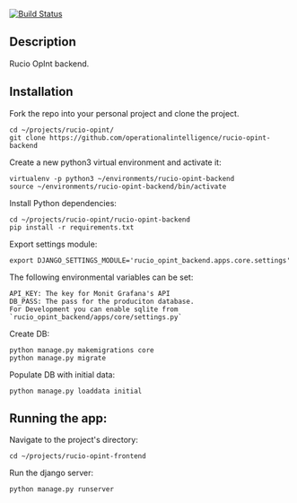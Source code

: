 [![Build Status](https://travis-ci.com/operationalintelligence/rucio-opint-backend.svg?branch=master)](https://travis-ci.com/operationalintelligence/rucio-opint-backend)

## Description

Rucio OpInt backend.

## Installation

Fork the repo into your personal project and clone the project.
```commandline
cd ~/projects/rucio-opint/
git clone https://github.com/operationalintelligence/rucio-opint-backend
```

Create a new python3 virtual environment and activate it:
```commandline
virtualenv -p python3 ~/environments/rucio-opint-backend
source ~/environments/rucio-opint-backend/bin/activate
```


Install Python dependencies:
```commandline
cd ~/projects/rucio-opint/rucio-opint-backend
pip install -r requirements.txt
``` 

Export settings module:
```commandline
export DJANGO_SETTINGS_MODULE='rucio_opint_backend.apps.core.settings'
```

The following environmental variables can be set:
```commandline
API_KEY: The key for Monit Grafana's API
DB_PASS: The pass for the produciton database.
For Development you can enable sqlite from `rucio_opint_backend/apps/core/settings.py` 
```
Create DB:
```commandline
python manage.py makemigrations core
python manage.py migrate
```

Populate DB with initial data:
```commandline
python manage.py loaddata initial
```

## Running the app:
Navigate to the project's directory:
```commandline
cd ~/projects/rucio-opint-frontend
```
Run the django server:
```commandline
python manage.py runserver
```
